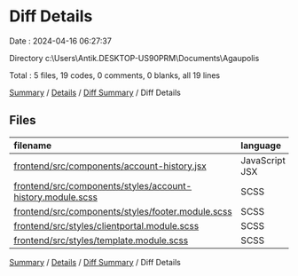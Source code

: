 # Diff Details

Date : 2024-04-16 06:27:37

Directory c:\\Users\\Antik.DESKTOP-US90PRM\\Documents\\Agaupolis

Total : 5 files,  19 codes, 0 comments, 0 blanks, all 19 lines

[Summary](results.md) / [Details](details.md) / [Diff Summary](diff.md) / Diff Details

## Files
| filename | language | code | comment | blank | total |
| :--- | :--- | ---: | ---: | ---: | ---: |
| [frontend/src/components/account-history.jsx](/frontend/src/components/account-history.jsx) | JavaScript JSX | 17 | 0 | 0 | 17 |
| [frontend/src/components/styles/account-history.module.scss](/frontend/src/components/styles/account-history.module.scss) | SCSS | 3 | 0 | 0 | 3 |
| [frontend/src/components/styles/footer.module.scss](/frontend/src/components/styles/footer.module.scss) | SCSS | 1 | 0 | 0 | 1 |
| [frontend/src/styles/clientportal.module.scss](/frontend/src/styles/clientportal.module.scss) | SCSS | -1 | 0 | 0 | -1 |
| [frontend/src/styles/template.module.scss](/frontend/src/styles/template.module.scss) | SCSS | -1 | 0 | 0 | -1 |

[Summary](results.md) / [Details](details.md) / [Diff Summary](diff.md) / Diff Details